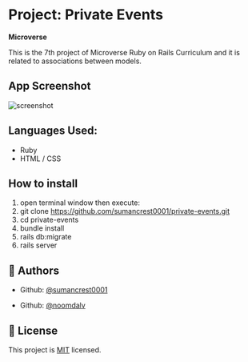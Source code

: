 # Project: Private Events
<b>Microverse</b>

This is the 7th project of Microverse Ruby on Rails Curriculum and it is related to associations between models.

## App Screenshot
![screenshot](https://i.imgur.com/GSSXyaj.png?1)

## Languages Used: 
- Ruby
- HTML / CSS

## How to install

1. open terminal window then execute:
2. git clone https://github.com/sumancrest0001/private-events.git
3. cd private-events
4. bundle install
5. rails db:migrate
6. rails server


## 👤 Authors
- Github: [@sumancrest0001](https://github.com/sumancrest0001)

- Github: [@noomdalv](https://github.com/noomdalv)

## 📝 License

This project is [MIT](https://opensource.org/licenses/MIT) licensed.
